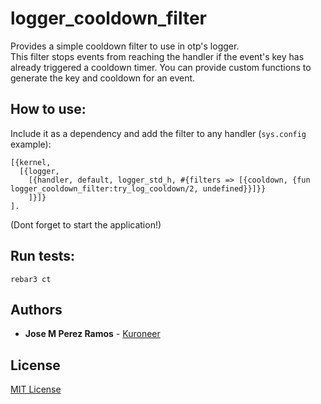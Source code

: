 # logger_cooldown_filter

Provides a simple cooldown filter to use in otp's logger.  
This filter stops events from reaching the handler if the event's
key has already triggered a cooldown timer.
You can provide custom functions to generate the key and cooldown
for an event.

## How to use:

Include it as a dependency and add the filter to any handler (`sys.config`
example):
```
[{kernel,
  [{logger,
    [{handler, default, logger_std_h, #{filters => [{cooldown, {fun logger_cooldown_filter:try_log_cooldown/2, undefined}}]}}
    ]}]}
].
```
(Dont forget to start the application!)

## Run tests:
```
rebar3 ct
```

## Authors

* **Jose M Perez Ramos** - [Kuroneer](https://github.com/Kuroneer)

## License

[MIT License](LICENSE)

